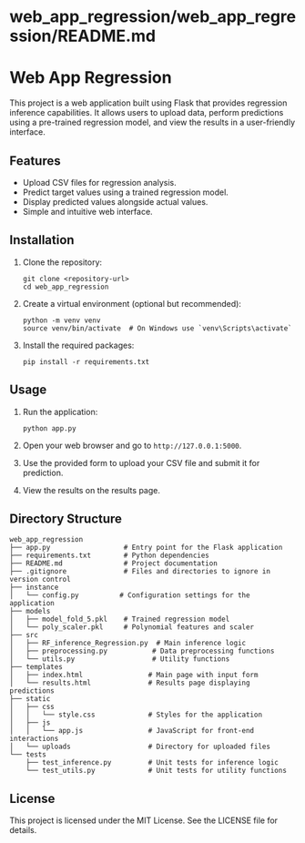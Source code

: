 # web_app_regression/web_app_regression/README.md

# Web App Regression

This project is a web application built using Flask that provides regression inference capabilities. It allows users to upload data, perform predictions using a pre-trained regression model, and view the results in a user-friendly interface.

## Features

- Upload CSV files for regression analysis.
- Predict target values using a trained regression model.
- Display predicted values alongside actual values.
- Simple and intuitive web interface.

## Installation

1. Clone the repository:

   ```
   git clone <repository-url>
   cd web_app_regression
   ```

2. Create a virtual environment (optional but recommended):

   ```
   python -m venv venv
   source venv/bin/activate  # On Windows use `venv\Scripts\activate`
   ```

3. Install the required packages:

   ```
   pip install -r requirements.txt
   ```

## Usage

1. Run the application:

   ```
   python app.py
   ```

2. Open your web browser and go to `http://127.0.0.1:5000`.

3. Use the provided form to upload your CSV file and submit it for prediction.

4. View the results on the results page.

## Directory Structure

```
web_app_regression
├── app.py                  # Entry point for the Flask application
├── requirements.txt        # Python dependencies
├── README.md               # Project documentation
├── .gitignore              # Files and directories to ignore in version control
├── instance
│   └── config.py          # Configuration settings for the application
├── models
│   ├── model_fold_5.pkl    # Trained regression model
│   └── poly_scaler.pkl     # Polynomial features and scaler
├── src
│   ├── RF_inference_Regression.py  # Main inference logic
│   ├── preprocessing.py           # Data preprocessing functions
│   └── utils.py                   # Utility functions
├── templates
│   ├── index.html                # Main page with input form
│   └── results.html              # Results page displaying predictions
├── static
│   ├── css
│   │   └── style.css             # Styles for the application
│   ├── js
│   │   └── app.js                # JavaScript for front-end interactions
│   └── uploads                   # Directory for uploaded files
└── tests
    ├── test_inference.py         # Unit tests for inference logic
    └── test_utils.py             # Unit tests for utility functions
```

## License

This project is licensed under the MIT License. See the LICENSE file for details.
